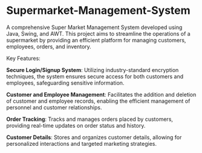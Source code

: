 # Supermarket-Management-System
A comprehensive Super Market Management System developed using Java, Swing, and AWT. This project aims to streamline the operations of a supermarket by providing an efficient platform for managing customers, employees, orders, and inventory.

Key Features:

**Secure Login/Signup System**: Utilizing industry-standard encryption techniques, the system ensures secure access for both customers and employees, safeguarding sensitive information.

**Customer and Employee Management**: Facilitates the addition and deletion of customer and employee records, enabling the efficient management of personnel and customer relationships.

**Order Tracking**: Tracks and manages orders placed by customers, providing real-time updates on order status and history.

**Customer Details**: Stores and organizes customer details, allowing for personalized interactions and targeted marketing strategies.
